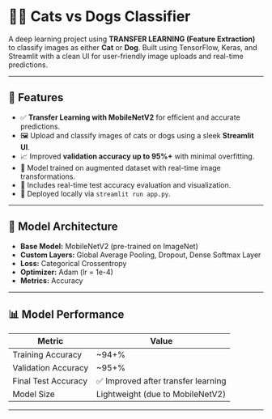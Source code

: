 # 🐶🐱 Cats vs Dogs Classifier

A deep learning project using **TRANSFER LEARNING (Feature Extraction)** to classify images as either **Cat** or **Dog**. Built using TensorFlow, Keras, and Streamlit with a clean UI for user-friendly image uploads and real-time predictions.

---

## 📌 Features

- ✅ **Transfer Learning with MobileNetV2** for efficient and accurate predictions.
- 🖼️ Upload and classify images of cats or dogs using a sleek **Streamlit UI**.
- 📈 Improved **validation accuracy up to 95%+** with minimal overfitting.
- 🧠 Model trained on augmented dataset with real-time image transformations.
- 🧪 Includes real-time test accuracy evaluation and visualization.
- 🚀 Deployed locally via `streamlit run app.py`.

---

## 🧠 Model Architecture

- **Base Model:** MobileNetV2 (pre-trained on ImageNet)
- **Custom Layers:** Global Average Pooling, Dropout, Dense Softmax Layer
- **Loss:** Categorical Crossentropy
- **Optimizer:** Adam (lr = 1e-4)
- **Metrics:** Accuracy

---

## 📊 Model Performance

| Metric             | Value     |
|--------------------|-----------|
| Training Accuracy  | ~94+%      |
| Validation Accuracy| ~95+%      |
| Final Test Accuracy| ✅ Improved after transfer learning |
| Model Size         | Lightweight (due to MobileNetV2) |

---
